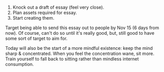1. Knock out a draft of essay (feel very close).
2. Plan assets required for essay.
3. Start creating them.

Target being able to send this essay out to people by Nov 15 (6 days from now). Of course, can't do so until it's really good, but, still good to have some sort of target to aim for.

Today will also be the start of a more mindful existence: keep the mind sharp & concentrated. When you feel the concentration wane, sit more. Train yourself to fall back to sitting rather than mindless internet consumption.